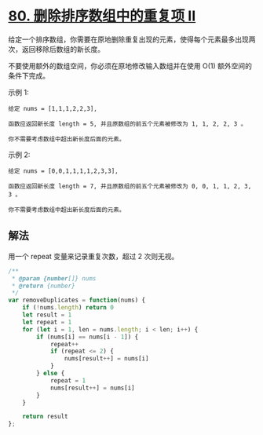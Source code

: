 # [80. 删除排序数组中的重复项 II](https://leetcode-cn.com/problems/remove-duplicates-from-sorted-array-ii/)
给定一个排序数组，你需要在原地删除重复出现的元素，使得每个元素最多出现两次，返回移除后数组的新长度。

不要使用额外的数组空间，你必须在原地修改输入数组并在使用 O(1) 额外空间的条件下完成。

示例 1:
```
给定 nums = [1,1,1,2,2,3],

函数应返回新长度 length = 5, 并且原数组的前五个元素被修改为 1, 1, 2, 2, 3 。

你不需要考虑数组中超出新长度后面的元素。
```
示例 2:
```
给定 nums = [0,0,1,1,1,1,2,3,3],

函数应返回新长度 length = 7, 并且原数组的前五个元素被修改为 0, 0, 1, 1, 2, 3, 3 。

你不需要考虑数组中超出新长度后面的元素。
```

## 解法
用一个 repeat 变量来记录重复次数，超过 2 次则无视。
```js
/**
 * @param {number[]} nums
 * @return {number}
 */
var removeDuplicates = function(nums) {
    if (!nums.length) return 0
    let result = 1
    let repeat = 1
    for (let i = 1, len = nums.length; i < len; i++) {
        if (nums[i] == nums[i - 1]) {
            repeat++
            if (repeat <= 2) {
                nums[result++] = nums[i]
            }
        } else {
            repeat = 1
            nums[result++] = nums[i]
        }
    }

    return result
};
```
